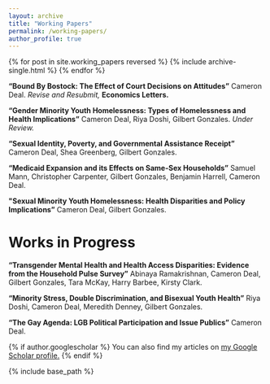 ```yaml
---
layout: archive
title: "Working Papers"
permalink: /working-papers/
author_profile: true
---
```


{% for post in site.working_papers reversed %}
  {% include archive-single.html %}
{% endfor %}

**“Bound By Bostock: The Effect of Court Decisions on Attitudes”** Cameron Deal. *Revise and Resubmit,* **Economics Letters.**

**“Gender Minority Youth Homelessness: Types of Homelessness and Health Implications”** Cameron Deal, Riya Doshi, Gilbert Gonzales. *Under Review.*

**“Sexual Identity, Poverty, and Governmental Assistance Receipt”** Cameron Deal, Shea Greenberg,
Gilbert Gonzales.

**“Medicaid Expansion and its Effects on Same-Sex Households”** Samuel Mann,
Christopher Carpenter, Gilbert Gonzales, Benjamin Harrell, Cameron Deal.

**"Sexual Minority Youth Homelessness: Health Disparities and Policy Implications”**
Cameron Deal, Gilbert Gonzales.

# Works in Progress

**“Transgender Mental Health and Health Access Disparities: Evidence from the Household Pulse Survey”** Abinaya Ramakrishnan, Cameron Deal, Gilbert Gonzales, Tara
McKay, Harry Barbee, Kirsty Clark.

**“Minority Stress, Double Discrimination, and Bisexual Youth Health”** Riya Doshi,
Cameron Deal, Meredith Denney, Gilbert Gonzales.

**“The Gay Agenda: LGB Political Participation and Issue Publics”** Cameron Deal.

{% if author.googlescholar %}
  You can also find my articles on <u><a href="{{author.googlescholar}}">my Google Scholar profile</a>.</u>
{% endif %}

{% include base_path %}


